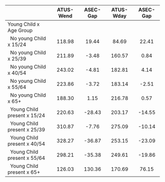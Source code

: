 
|                      |    ATUS-Wend |     ASEC-Gap |    ATUS-Wday |     ASEC-Gap |
| -------------------- | :----------: | :----------: | :----------: | :----------: |
| Young Child x Age Group |              |              |              |              |
| &nbsp;&nbsp;No young Child x 15/24 |       118.98 |        19.44 |        84.69 |        22.41 |
| &nbsp;&nbsp;No young Child x 25/39 |       211.89 |        -3.48 |       160.57 |         0.84 |
| &nbsp;&nbsp;No young Child x 40/54 |       243.02 |        -4.81 |       182.81 |         4.14 |
| &nbsp;&nbsp;No young Child x 55/64 |       223.86 |        -3.72 |       183.14 |        -2.51 |
| &nbsp;&nbsp;No young Child x 65+ |       188.30 |         1.15 |       216.78 |         0.57 |
| &nbsp;&nbsp;Young Child present x 15/24 |       220.63 |       -28.43 |       203.17 |       -14.55 |
| &nbsp;&nbsp;Young Child present x 25/39 |       310.87 |        -7.76 |       275.09 |       -10.14 |
| &nbsp;&nbsp;Young Child present x 40/54 |       328.27 |       -36.87 |       253.15 |       -23.09 |
| &nbsp;&nbsp;Young Child present x 55/64 |       298.21 |       -35.38 |       249.61 |       -19.86 |
| &nbsp;&nbsp;Young Child present x 65+ |       126.03 |       130.36 |       170.69 |        76.15 |

